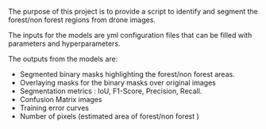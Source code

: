 The purpose of this project is to provide a script to identify and segment the forest/non forest regions from drone images.

The inputs for the models are yml configuration files that can be filled with parameters and hyperparameters.

The outputs from the models are: 
- Segmented binary masks highlighting the forest/non forest areas.
- Overlaying masks for the binary masks over original images
- Segmentation metrics : IoU, F1-Score, Precision, Recall.
- Confusion Matrix images
- Training error curves
- Number of pixels (estimated area of forest/non forest )

